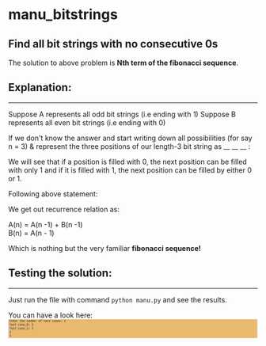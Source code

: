 # manu_bitstrings
Find all bit strings with no consecutive 0s
-------------------------------------------------------------------
The solution to above problem is __Nth term of the fibonacci sequence__.

## Explanation:
---
Suppose A represents all odd bit strings (i.e ending with 1)
Suppose B represents all even bit strings (i.e ending with 0)

If we don't know the answer and start writing down all possibilities (for say n = 3)
& represent the three positions of our length-3 bit string as __ __ __ :

We will see that if a position is filled with 0, the next position can be filled
with only 1 and if it is filled with 1, the next position can be filled by either
0 or 1.

Following above statement:

We get out recurrence relation as:

A(n) = A(n -1) + B(n -1)<br>
B(n) = A(n - 1)

Which is nothing but the very familiar __fibonacci sequence!__

## Testing the solution:
---

Just run the file with command <code>python manu.py</code> and see the results.

You can have a look here: <br>
![test](imgs/test_img.png)
